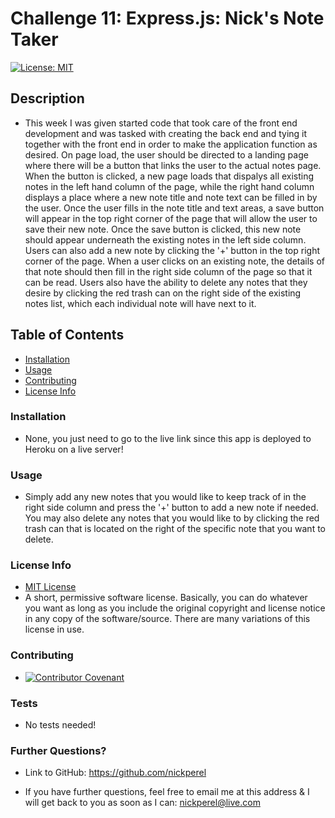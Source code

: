# Challenge 11: Express.js: Nick's Note Taker
  [![License: MIT](https://img.shields.io/badge/License-MIT-yellow.svg)](https://opensource.org/licenses/MIT)

  ## Description
  
  * This week I was given started code that took care of the front end development and was tasked with creating the back end and tying it together with the front end in order to make the application function as desired. On page load, the user should be directed to a landing page where there will be a button that links the user to the actual notes page. When the button is clicked, a new page loads that dispalys all existing notes in the left hand column of the page, while the right hand column displays a place where a new note title and note text can be filled in by the user. Once the user fills in the note title and text areas, a save button will appear in the top right corner of the page that will allow the user to save their new note. Once the save button is clicked, this new note should appear underneath the existing notes in the left side column. Users can also add a new note by clicking the '+' button in the top right corner of the page. When a user clicks on an existing note, the details of that note should then fill in the right side column of the page so that it can be read. Users also have the ability to delete any notes that they desire by clicking the red trash can on the right side of the existing notes list, which each individual note will have next to it.

  ## Table of Contents

  * [Installation](#installation)
  * [Usage](#usage)
  * [Contributing](#contributing)
  * [License Info](#license-info)

  ### Installation
  
  * None, you just need to go to the live link since this app is deployed to Heroku on a live server!

  ### Usage

  * Simply add any new notes that you would like to keep track of in the right side column and press the '+' button to add a new note if needed. You may also delete any notes that you would like to by clicking the red trash can that is located on the right of the specific note that you want to delete.

  ### License Info
  * [MIT License](https://opensource.org/licenses/MIT)
  * A short, permissive software license. Basically, you can do whatever you want as long as you include the original copyright and license notice in any copy of the software/source.  There are many variations of this license in use.
  
  ### Contributing

  * [![Contributor Covenant](https://img.shields.io/badge/Contributor%20Covenant-2.1-4baaaa.svg)](code_of_conduct.md)

  ### Tests

  * No tests needed!

  ### Further Questions?

  * Link to GitHub: https://github.com/nickperel

  * If you have further questions, feel free to email me at this address & I will get back to you as soon as I can: nickperel@live.com 